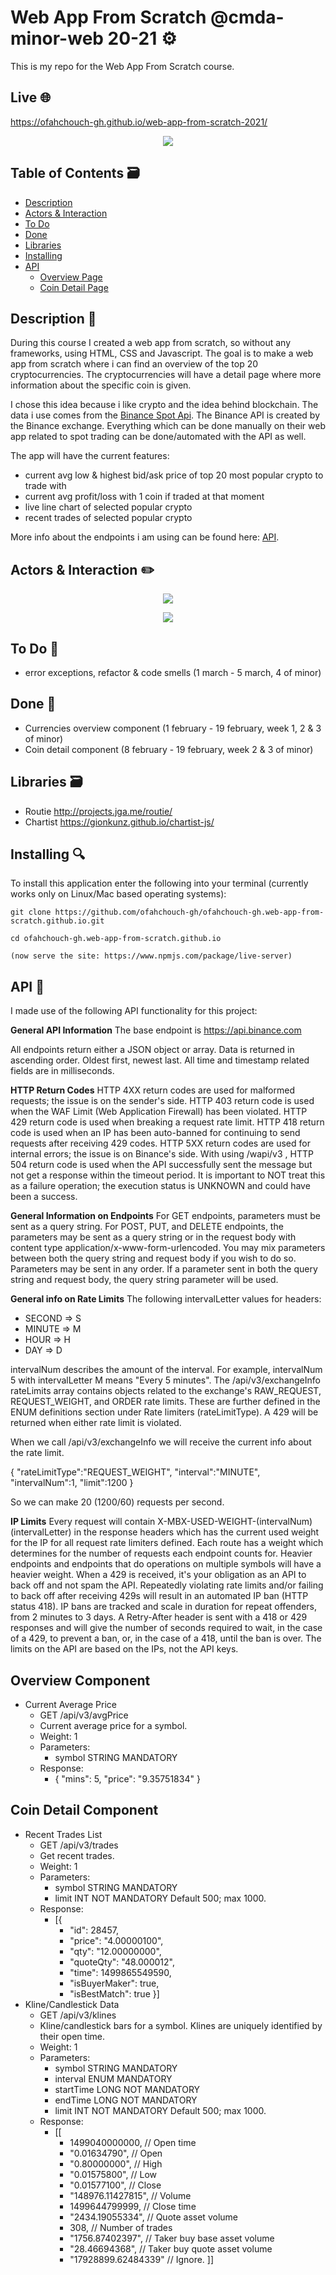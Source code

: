 # Web App From Scratch @cmda-minor-web 20-21 ⚙️

This is my repo for the Web App From Scratch course.

## Live :globe_with_meridians:
https://ofahchouch-gh.github.io/web-app-from-scratch-2021/

<p align="center">
  <img src="src/assets/imgs/readme/cryptocurrencieswallpaper.png" />
</p>

## Table of Contents 🗃
* [Description](#description-)
* [Actors & Interaction](#actors--interaction-pencil2)
* [To Do](#to-do-construction)
* [Done](#done-construction_worker)
* [Libraries](#libraries-)
* [Installing](#installing-)
* [API](#api-)
  * [Overview Page](#overview-page)
  * [Coin Detail Page](#coin-detail-page)

## Description 📝
During this course I created a web app from scratch, so without any frameworks, using HTML, CSS and Javascript. The goal is to make a web app from scratch where
i can find an overview of the top 20 cryptocurrencies. The cryptocurrencies will have a detail page where more information about the specific coin is given. 

I chose this idea because i like crypto and the idea behind blockchain. The data i use comes from the [Binance Spot Api](https://github.com/binance/binance-spot-api-docs/blob/master/rest-api.md).
The Binance API is created by the Binance exchange. Everything which can be done manually on their web app related to spot trading can be done/automated with the API as well.

The app will have the current features:

- current avg low & highest bid/ask price of top 20 most popular crypto to trade with
- current avg profit/loss with 1 coin if traded at that moment
- live line chart of selected popular crypto 
- recent trades of selected popular crypto

More info about the endpoints i am using can be found here: [API](#api-).

## Actors & Interaction :pencil2:
<p align="center">
  <img src="src/assets/imgs/readme/actors.png" />
</p>

<p align="center">
  <img src="src/assets/imgs/readme/interaction.png" />
</p>

## To Do :construction:
- error exceptions, refactor & code smells (1 march - 5 march, 4 of minor)

## Done :construction_worker:
- Currencies overview component (1 february - 19 february, week 1, 2 & 3 of minor)
- Coin detail component (8 february - 19 february, week 2 & 3 of minor)

## Libraries :card_file_box:
- Routie http://projects.jga.me/routie/
- Chartist https://gionkunz.github.io/chartist-js/

## Installing 🔍
To install this application enter the following into your terminal (currently works only on Linux/Mac based operating systems):
```
git clone https://github.com/ofahchouch-gh/ofahchouch-gh.web-app-from-scratch.github.io.git

cd ofahchouch-gh.web-app-from-scratch.github.io

(now serve the site: https://www.npmjs.com/package/live-server)
```

## API 🐒
I made use of the following API functionality for this project:

**General API Information**
The base endpoint is https://api.binance.com

All endpoints return either a JSON object or array.
Data is returned in ascending order. Oldest first, newest last.
All time and timestamp related fields are in milliseconds.

**HTTP Return Codes**
HTTP 4XX return codes are used for malformed requests; the issue is on the sender's side.
HTTP 403 return code is used when the WAF Limit (Web Application Firewall) has been violated.
HTTP 429 return code is used when breaking a request rate limit.
HTTP 418 return code is used when an IP has been auto-banned for continuing to send requests after receiving 429 codes.
HTTP 5XX return codes are used for internal errors; the issue is on Binance's side.
With using /wapi/v3 , HTTP 504 return code is used when the API successfully sent the message but not get a response within the timeout period. It is important to NOT treat this as a failure operation; the execution status is UNKNOWN and could have been a success.

**General Information on Endpoints**
For GET endpoints, parameters must be sent as a query string.
For POST, PUT, and DELETE endpoints, the parameters may be sent as a query string or in the request body with content type application/x-www-form-urlencoded. You may mix parameters between both the query string and request body if you wish to do so.
Parameters may be sent in any order.
If a parameter sent in both the query string and request body, the query string parameter will be used.

**General info on Rate Limits** 
The following intervalLetter values for headers:
  - SECOND => S
  - MINUTE => M
  - HOUR => H
  - DAY => D

intervalNum describes the amount of the interval. For example, intervalNum 5 with intervalLetter M means "Every 5 minutes".
The /api/v3/exchangeInfo rateLimits array contains objects related to the exchange's RAW_REQUEST, REQUEST_WEIGHT, and ORDER rate limits. These are further defined in the ENUM definitions section under Rate limiters (rateLimitType).
A 429 will be returned when either rate limit is violated.

When we call /api/v3/exchangeInfo we will receive the current info about the rate limit.

{
    "rateLimitType":"REQUEST_WEIGHT",
    "interval":"MINUTE",
    "intervalNum":1,
    "limit":1200
}

So we can make 20 (1200/60) requests per second.

**IP Limits**
Every request will contain X-MBX-USED-WEIGHT-(intervalNum)(intervalLetter) in the response headers which has the current used weight for the IP for all request rate limiters defined.
Each route has a weight which determines for the number of requests each endpoint counts for. Heavier endpoints and endpoints that do operations on multiple symbols will have a heavier weight.
When a 429 is received, it's your obligation as an API to back off and not spam the API.
Repeatedly violating rate limits and/or failing to back off after receiving 429s will result in an automated IP ban (HTTP status 418).
IP bans are tracked and scale in duration for repeat offenders, from 2 minutes to 3 days.
A Retry-After header is sent with a 418 or 429 responses and will give the number of seconds required to wait, in the case of a 429, to prevent a ban, or, in the case of a 418, until the ban is over.
The limits on the API are based on the IPs, not the API keys.

## Overview Component
- Current Average Price
  - GET /api/v3/avgPrice
  - Current average price for a symbol.
  - Weight: 1
  - Parameters:
    - symbol	STRING	MANDATORY
  - Response:
    - { "mins": 5, "price": "9.35751834" }

## Coin Detail Component
- Recent Trades List
  - GET /api/v3/trades
  - Get recent trades.
  - Weight: 1
  - Parameters:
    - symbol	STRING	MANDATORY	
    - limit	INT	NOT MANDATORY	Default 500; max 1000.
  - Response:
    - [{
      -  "id": 28457,
      -  "price": "4.00000100",
      -  "qty": "12.00000000",
      -  "quoteQty": "48.000012",
      -  "time": 1499865549590,
      -  "isBuyerMaker": true,
      -  "isBestMatch": true }]
- Kline/Candlestick Data
  - GET /api/v3/klines
  - Kline/candlestick bars for a symbol. Klines are uniquely identified by their open time.
  - Weight: 1
  - Parameters:
    - symbol	STRING	MANDATORY	
    - interval	ENUM	MANDATORY
    - startTime	LONG	NOT MANDATORY
    - endTime	LONG	NOT MANDATORY
    - limit	INT	NOT MANDATORY	Default 500; max 1000.
  - Response:
    - [[
      -  1499040000000,      // Open time
      -  "0.01634790",       // Open
      -  "0.80000000",       // High
      -  "0.01575800",       // Low
      -  "0.01577100",       // Close
      -  "148976.11427815",  // Volume
      -  1499644799999,      // Close time
      -  "2434.19055334",    // Quote asset volume
      -  308,                // Number of trades
      -  "1756.87402397",    // Taker buy base asset volume
      -  "28.46694368",      // Taker buy quote asset volume
      -  "17928899.62484339" // Ignore. ]]
